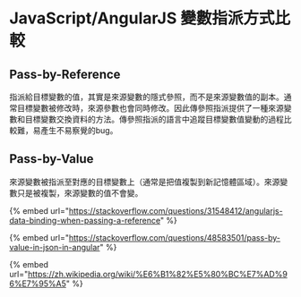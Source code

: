 # JavaScript/AngularJS 變數指派方式比較

## Pass-by-Reference

指派給目標變數的值，其實是來源變數的隱式參照，而不是來源變數值的副本。通常目標變數被修改時，來源參數也會同時修改。因此傳參照指派提供了一種來源變數和目標變數交換資料的方法。傳參照指派的語言中追蹤目標變數值變動的過程比較難，易產生不易察覺的bug。

## Pass-by-Value

來源變數被指派至對應的目標變數上（通常是把值複製到新記憶體區域）。來源變數只是被複製，來源變數的值不會變。

{% embed url="https://stackoverflow.com/questions/31548412/angularjs-data-binding-when-passing-a-reference" %}

{% embed url="https://stackoverflow.com/questions/48583501/pass-by-value-in-json-in-angular" %}

{% embed url="https://zh.wikipedia.org/wiki/%E6%B1%82%E5%80%BC%E7%AD%96%E7%95%A5" %}




